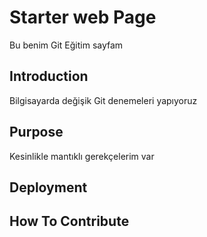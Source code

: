 # Starter web Page
Bu benim Git Eğitim sayfam

## Introduction

Bilgisayarda değişik Git denemeleri yapıyoruz

## Purpose

Kesinlikle mantıklı gerekçelerim var

## Deployment

## How To Contribute



